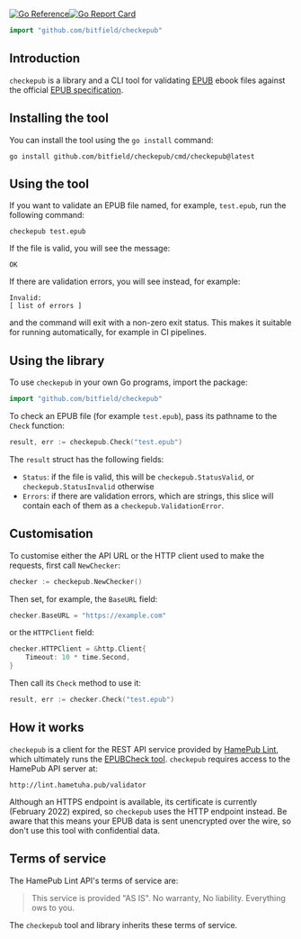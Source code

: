 [![Go Reference](https://pkg.go.dev/badge/github.com/bitfield/checkepub.svg)](https://pkg.go.dev/github.com/bitfield/checkepub)[![Go Report Card](https://goreportcard.com/badge/github.com/bitfield/checkepub)](https://goreportcard.com/report/github.com/bitfield/checkepub)

```go
import "github.com/bitfield/checkepub"
```

## Introduction

`checkepub` is a library and a CLI tool for validating [EPUB](https://en.wikipedia.org/wiki/EPUB) ebook files against the official [EPUB specification](https://www.iso.org/standard/53255.html).

## Installing the tool

You can install the tool using the `go install` command:

```
go install github.com/bitfield/checkepub/cmd/checkepub@latest
```

## Using the tool

If you want to validate an EPUB file named, for example, `test.epub`, run the following command:

```
checkepub test.epub
```

If the file is valid, you will see the message:

```
OK
```

If there are validation errors, you will see instead, for example:

```
Invalid:
[ list of errors ]
```

and the command will exit with a non-zero exit status. This makes it suitable for running automatically, for example in CI pipelines.

## Using the library

To use `checkepub` in your own Go programs, import the package:

```go
import "github.com/bitfield/checkepub"
```

To check an EPUB file (for example `test.epub`), pass its pathname to the `Check` function:

```go
result, err := checkepub.Check("test.epub")
```

The `result` struct has the following fields:

* `Status`: if the file is valid, this will be `checkepub.StatusValid`, or `checkepub.StatusInvalid` otherwise
* `Errors`: if there are validation errors, which are strings, this slice will contain each of them as a `checkepub.ValidationError`.

## Customisation

To customise either the API URL or the HTTP client used to make the requests, first call `NewChecker`:

```go
checker := checkepub.NewChecker()
```

Then set, for example, the `BaseURL` field:

```go
checker.BaseURL = "https://example.com"
```

or the `HTTPClient` field:

```go
checker.HTTPClient = &http.Client{
    Timeout: 10 * time.Second,
}
```

Then call its `Check` method to use it:

```go
result, err := checker.Check("test.epub")
```

## How it works

`checkepub` is a client for the REST API service provided by [HamePub Lint](https://lint.hametuha.pub/), which ultimately runs the [EPUBCheck tool](https://www.w3.org/publishing/epubcheck/). `checkepub` requires access to the HamePub API server at:

```
http://lint.hametuha.pub/validator
```

Although an HTTPS endpoint is available, its certificate is currently (February 2022) expired, so `checkepub` uses the HTTP endpoint instead. Be aware that this means your EPUB data is sent unencrypted over the wire, so don't use this tool with confidential data.

## Terms of service

The HamePub Lint API's terms of service are:

> This service is provided "AS IS". No warranty, No liability. Everything ows to you.

The `checkepub` tool and library inherits these terms of service.
